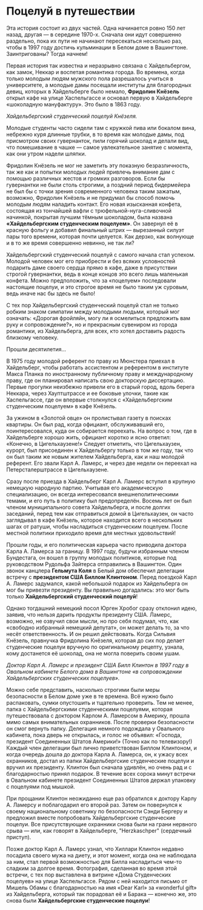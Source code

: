 # Поцелуй в путешествии

Эта история состоит из двух частей. Одна начинается ровно 150 лет назад, другая — в середине 1970-х. Сначала они идут совершенно раздельно, пока их пути не начинают пересекаться несколько раз, чтобы в 1997 году достичь кульминации в Белом доме в Вашингтоне. Заинтригованы? Тогда начнем!

Первая история так известна и неразрывно связана с Хайдельбергом, как замок, Неккар и воспетая романтика города. Во времена, когда только молодым людям мужского пола разрешалось учиться в университете, а молодые дамы посещали институты для благородных девиц, которых в Хайдельберге было немало, **Фридолин Кнёзель** открыл кафе на улице Хаспельгассе и основал первую в Хайдельберге «шоколадную мануфактуру». Это было в 1863 году.

*Хайдельбергский студенческий поцелуй Кнёзеля.*

Молодые студенты часто сидели там с кружкой пива или бокалом вина, небрежно куря длинные трубки, в то время как молодые дамы, под присмотром своих гувернанток, пили горячий шоколад и делали вид, что помешивание в чашке — самое увлекательное занятие с момента, как они утром надели шляпки.

Фридолин Кнёзель не мог не заметить эту показную безразличность, так же как и попытки молодых людей привлечь внимание дам с помощью различных жестов и громких разговоров. Если бы гувернантки не были столь строгими, а поздний период бидермейера не был бы с точки зрения современного человека таким зажатым, возможно, Фридолин Кнёзель и не придумал бы способ помочь молодым людям наладить контакт. Его новая изысканная конфета, состоящая из тончайшей вафли с трюфельной-нуга-сливочной начинкой, покрытая лучшим тёмным шоколадом, была названа **«Хайдельбергским студенческим поцелуем»**. Он завернул её в красную фольгу и добавил финальный штрих — вырезанный силуэт пары того времени, которая почти целуется. Как дерзко, как волнующе и в то же время совершенно невинно, не так ли?

Хайдельбергский студенческий поцелуй с самого начала стал успехом. Молодой человек мог его приобрести и без всяких условностей подарить даме своего сердца прямо в кафе, даже в присутствии строгой гувернантки, ведь в конце концов это всего лишь маленькая конфета. Можно предположить, что за «поцелуем» последовали настоящие поцелуи, и это строгое время не было таким уж суровым, ведь иначе нас бы здесь не было!

С тех пор Хайдельбергский студенческий поцелуй стал не только робким знаком симпатии между молодыми людьми, который мог означать: «Дорогая фройляйн, могу ли я осмелиться предложить вам руку и сопровождение?», но и прекрасным сувениром из города романтики, из Хайдельберга, для всех, кто хотел доставить радость близкому человеку.

Прошли десятилетия...

В 1975 году молодой референт по праву из Мюнстера приехал в Хайдельберг, чтобы работать ассистентом и референтом в институте Макса Планка по иностранному публичному праву и международному праву, где он планировал написать свою докторскую диссертацию. Первые прогулки неизбежно привели его в старый город, вдоль берега Неккара, через Хауптштрассе и ее боковые улочки, такие как Хаспельгассе, где он впервые столкнулся с «Хайдельбергским студенческим поцелуем» в кафе Кнёзель.

За ужином в «Золотой овце» он пролистывал газету в поисках квартиры. Он был рад, когда официант, обслуживавший его, поинтересовался, куда он собирается переехать. На вопрос о том, где в Хайдельберге хорошо жить, официант коротко и ясно ответил: «Конечно, в Цигельхаузене!» Следует отметить, что Цигельхаузен, курорт, был присоединен к Хайдельбергу только в том же году, так что он был таким же новым жителем Хайдельберга, как и наш молодой референт. Его звали Карл А. Ламерс, и через две недели он переехал на Петерсталерштрассе в Цигельхаузене.

Сразу после приезда в Хайдельберг Карл А. Ламерс вступил в крупную немецкую народную партию. Учитывая его академическую специализацию, он всегда интересовался внешнеполитическими темами, и его путь в политику был предопределён. Восемь лет он был членом муниципального совета Хайдельберга, и после долгих заседаний, перед тем как отправиться домой в Цигельхаузен, он часто заглядывал в кафе Кнёзель, которое находится всего в нескольких шагах от ратуши, чтобы насладиться студенческим поцелуем. После местной политики приходило время для местных удовольствий!

Прошли годы, и его политическая карьера часто приводила доктора Карла А. Ламерса за границу. В 1997 году, будучи избранным членом Бундестага, он вошел в группу молодых политиков, которые под руководством Рудольфа Зайтерса отправились в Вашингтон. Один звонок канцлера **Гельмута Коля** в Белый дом обеспечил делегации встречу с **президентом США Биллом Клинтоном**. Перед поездкой Карл А. Ламерс задумался, какой небольшой подарок из Хайдельберга он мог бы привезти президенту. Вы правильно догадались: это мог быть только **Хайдельбергский студенческий поцелуй**!

Однако тогдашний немецкий посол Юрген Хробог сразу отклонил идею, заявив, что нельзя дарить продукты президенту США. Ламерс, возможно, не озвучил свои мысли, но про себя подумал, что, как «свободно избранный немецкий депутат», он может делать то, за что несёт ответственность. И он решил действовать. Когда Сильвия Кнёзель, правнучка Фридолина Кнёзеля, которая до сих пор делает студенческие поцелуи вручную по оригинальному рецепту, узнала, кому достанется её шоколад, она не могла поверить своим ушам.

*Доктор Карл А. Ламерс и президент США Билл Клинтон в 1997 году в Овальном кабинете Белого дома в Вашингтоне «в сопровождении Хайдельбергских студенческих поцелуев».*

Можно себе представить, насколько строгими были меры безопасности в Белом доме уже в те времена. Всё нужно было распаковать, сумки опустошить и тщательно проверить. Тем не менее, папка с Хайдельбергскими студенческими поцелуями, которая путешествовала с доктором Карлом А. Ламерсом в Америку, прошла мимо самых внимательных охранников. После проверки безопасности он смог вернуть папку. Делегация немного подождала у Овального кабинета, пока дверь не открылась, и голос не объявил: «Господа, президент Соединенных Штатов Америки!» (Точно как по телевизору!) Каждый член делегации был лично приветствован Биллом Клинтоном, и когда очередь дошла до доктора Карла А. Ламерса, он, к ужасу всех охранников, достал из папки Хайдельбергские студенческие поцелуи и вручил их президенту. Клинтон был сначала удивлён, но очень рад и с благодарностью принял подарок. В течение всех сорока минут встречи в Овальном кабинете президент Соединенных Штатов держал упаковку с поцелуями под мышкой.

При прощании Клинтон неожиданно еще раз обратился к доктору Карлу А. Ламерсу и поблагодарил его второй раз. Затем он повернулся к своему национальному советнику по безопасности Сэнди Бергеру и предложил вместе попробовать Хайдельбергские студенческие поцелуи. Все присутствующие охранники снова были на грани нервного срыва — или, как говорят в Хайдельберге, "Herzkaschper" (сердечный приступ).

Позже доктор Карл А. Ламерс узнал, что Хиллари Клинтон недавно посадила своего мужа на диету, и этот момент, когда она не наблюдала за ним, стал первой возможностью для Билла насладиться чем-то сладким за долгое время. Фотография, сделанная во время этой встречи, с тех пор выставлена в витрине «Дома Студенческих поцелуев» на улице Хаспельгассе. Рядом с ней находится письмо от Мишель Обамы с благодарностью на имя «Dear Karl» за «wonderful gift» из Хайдельберга, который так порадовал её и Барака — конечно же, это снова были **Хайдельбергские студенческие поцелуи**!